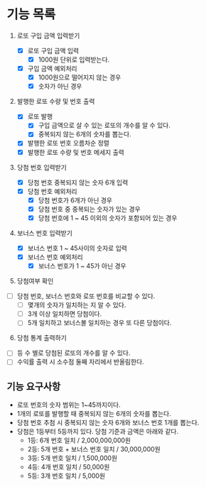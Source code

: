# 기능 목록

1. 로또 구입 금액 입력받기

   - [x] 로또 구입 금액 입력
     - [x] 1000원 단위로 입력받는다.
   - [x] 구입 금액 예외처리
     - [x] 1000원으로 떨어지지 않는 경우
     - [x] 숫자가 아닌 경우

2. 발행한 로또 수량 및 번호 출력

   - [x] 로또 발행
     - [x] 구입 금액으로 살 수 있는 로또의 개수를 알 수 있다.
     - [x] 중복되지 않는 6개의 숫자를 뽑는다.
   - [x] 발행한 로또 번호 오름차순 정렬
   - [x] 발행한 로또 수량 및 번호 메세지 출력

3. 당첨 번호 입력받기

   - [x] 당첨 번호 중복되지 않는 숫자 6개 입력
   - [x] 당첨 번호 예외처리
     - [x] 당첨 번호가 6개가 아닌 경우
     - [x] 당첨 번호 중 중복되는 숫자가 있는 경우
     - [x] 당첨 번호에 1 ~ 45 이외의 숫자가 포함되어 있는 경우

4. 보너스 번호 입력받기
   - [x] 보너스 번호 1 ~ 45사이의 숫자로 입력
   - [x] 보너스 번호 예외처리
     - [x] 보너스 번호가 1 ~ 45가 아닌 경우
5. 당첨여부 확인

- [ ] 당첨 번호, 보너스 번호와 로또 번호를 비교할 수 있다.
  - [ ] 몇개의 숫자가 일치하는 지 알 수 있다.
  - [ ] 3개 이상 일치하면 당첨이다.
  - [ ] 5개 일치하고 보너스볼 일치하는 경우 또 다른 당첨이다.

6. 당첨 통계 출력하기

- [ ] 등 수 별로 당첨된 로또의 개수를 알 수 있다.
- [ ] 수익률 출력 시 소수점 둘째 자리에서 반올림한다.

## 기능 요구사항

- 로또 번호의 숫자 범위는 1~45까지이다.
- 1개의 로또를 발행할 때 중복되지 않는 6개의 숫자를 뽑는다.
- 당첨 번호 추첨 시 중복되지 않는 숫자 6개와 보너스 번호 1개를 뽑는다.
- 당첨은 1등부터 5등까지 있다. 당첨 기준과 금액은 아래와 같다.
  - 1등: 6개 번호 일치 / 2,000,000,000원
  - 2등: 5개 번호 + 보너스 번호 일치 / 30,000,000원
  - 3등: 5개 번호 일치 / 1,500,000원
  - 4등: 4개 번호 일치 / 50,000원
  - 5등: 3개 번호 일치 / 5,000원
